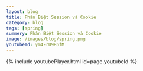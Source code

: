 ```yaml
---
layout: blog
title: Phân Biệt Session và Cookie 
category: blog
tags: [spring]
summery: Phân Biệt Session và Cookie 
image: /images/blog/spring.png
youtubeId: ym4-rU9R6fM
---
```

 

{% include youtubePlayer.html id=page.youtubeId %}